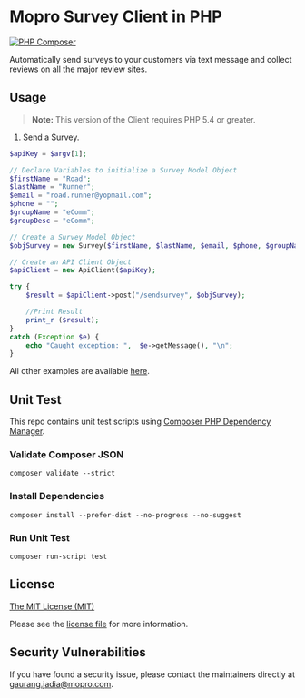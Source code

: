 # Mopro Survey Client in PHP

[![PHP Composer](https://github.com/MoproTeam/mopro-survey-client-php/actions/workflows/php.yml/badge.svg)](https://github.com/MoproTeam/mopro-survey-client-php/actions/workflows/php.yml)

Automatically send surveys to your customers via text message and collect reviews on all the major review sites.

## Usage

> **Note:** This version of the Client requires PHP 5.4 or greater.

1. Send a Survey.
```php
$apiKey = $argv[1];

// Declare Variables to initialize a Survey Model Object
$firstName = "Road";
$lastName = "Runner";
$email = "road.runner@yopmail.com";
$phone = "";
$groupName = "eComm";
$groupDesc = "eComm";

// Create a Survey Model Object
$objSurvey = new Survey($firstName, $lastName, $email, $phone, $groupName, $groupDesc);

// Create an API Client Object
$apiClient = new ApiClient($apiKey);

try {
    $result = $apiClient->post("/sendsurvey", $objSurvey);

    //Print Result
    print_r ($result);
}
catch (Exception $e) {
    echo "Caught exception: ",  $e->getMessage(), "\n";
}
```

All other examples are available [here](https://github.com/MoproTeam/mopro-survey-client-php/blob/main/tests).

## Unit Test

This repo contains unit test scripts using [Composer PHP Dependency Manager](https://getcomposer.org/download/).

### Validate Composer JSON
```
composer validate --strict
```

### Install Dependencies
```
composer install --prefer-dist --no-progress --no-suggest
```

### Run Unit Test
```
composer run-script test
```

## License

[The MIT License (MIT)](https://mit-license.org/)

Please see the [license file](https://github.com/MoproTeam/mopro-survey-client-php/blob/main/LICENSE) for more information.

## Security Vulnerabilities

If you have found a security issue, please contact the maintainers directly at [gaurang.jadia@mopro.com](mailto:gaurang.jadia@mopro.com).